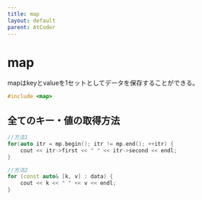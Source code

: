 ```yaml
---
title: map
layout: default
parent: AtCoder
---
```

# map

mapはkeyとvalueを1セットとしてデータを保存することができる。

```cpp
#include <map>
```

## 全てのキー・値の取得方法
```cpp
//方法1
for(auto itr = mp.begin(); itr != mp.end(); ++itr) {
    cout << itr->first << " " << itr->second << endl;
}

//方法2
for (const auto& [k, v] : data) {
    cout << k << " " << v << endl;
}
```